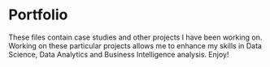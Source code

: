 # Portfolio

These files contain case studies and other projects I have been working on. 
Working on these particular projects allows me to enhance my skills in Data Science,  Data Analytics and Business Intelligence analysis.
Enjoy!
